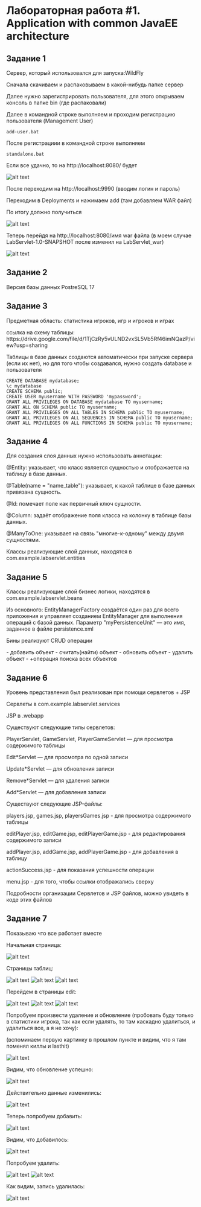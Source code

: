 <h1>Лабораторная работа #1. Application with common JavaEE architecture </h1>
<h2>Задание 1</h2>
<p>Сервер, который использовался для запуска:WildFly</p>

<p>Сначала скачиваем и распаковываем в какой-нибудь папке сервер</p>
<p>Далее нужно зарегистрировать пользователя, для этого открываем консоль в папке bin (где распаковали)</p>
<p>Далее в командной строке выполняем и проходим регистрацию пользователя (Management User)</p>

```
add-user.bat
```

<p>После регистрациии в командной строке выполняем</p>

```
standalone.bat
```

<p>Если все удачно, то на http://localhost:8080/ будет</p>

![alt text](./image/image-15.png)

<p>После переходим на http://localhost:9990 (вводим логин и пароль)</p>
<p>Переходим в Deployments и нажимаем add (там добавляем WAR файл)</p>
<p>По итогу должно получиться</p>

![alt text](./image/image-16.png)

<p>Теперь перейдя на http://localhost:8080/имя war файла (в моем случае LabServlet-1.0-SNAPSHOT после изменил на LabServlet_war)<p>

![alt text](./image/image-17.png)

<h2>Задание 2</h2>
<p>Версия базы данных PostreSQL 17</p>
<h2>Задание 3</h2>
<p>Предметная область: статистика игроков, игр и игроков и играх</p>
<p>ссылка на схему таблицы: https://drive.google.com/file/d/1TjCzRy5vULND2vxSL5Vb5Rf46imNQazP/view?usp=sharing</p>
<p>Таблицы в базе данных создаются автоматически при запуске сервера (если их нет), но для того чтобы создавался, нужно создать database и пользователя</p>

```
CREATE DATABASE mydatabase;
\c mydatabase
CREATE SCHEMA public;
CREATE USER myusername WITH PASSWORD 'mypassword';
GRANT ALL PRIVILEGES ON DATABASE mydatabase TO myusername;
GRANT ALL ON SCHEMA public TO myusername;
GRANT ALL PRIVILEGES ON ALL TABLES IN SCHEMA public TO myusername;
GRANT ALL PRIVILEGES ON ALL SEQUENCES IN SCHEMA public TO myusername;
GRANT ALL PRIVILEGES ON ALL FUNCTIONS IN SCHEMA public TO myusername;
```

<h2>Задание 4</h2>
<p>Для создания слоя данных нужно использовать аннотации:</p>
<p>@Entity: указывает, что класс является сущностью и отображается на таблицу в базе данных.</p>
<p>@Table(name = "name_table"): указывает, к какой таблице в базе данных привязана сущность.</p>
<p>@Id: помечает поле как первичный ключ сущности.</p>
<p>@Column: задаёт отображение поля класса на колонку в таблице базы данных. </p>
<p>@ManyToOne: указывает на связь "многие-к-одному" между двумя сущностями.</p>
<p>Классы реализующие слой данных, находятся в com.example.labservlet.entities</p>
<h2>Задание 5</h2>
<p>Классы реализующие слой бизнес логики, находятся в com.example.labservlet.beans</p>
<p>Из основного: EntityManagerFactory создаётся один раз для всего приложения и управляет созданием EntityManager для выполнения операций с базой данных. Параметр "myPersistenceUnit" — это имя, заданное в файле persistence.xml</p>
<p>Бины реализуют CRUD операции</p>
- добавить объект
- считать(найти) объект
- обновить объект
- удалить объект
- +операция поиска всех объектов
<h2>Задание 6</h2>
<p>Уровень представления был реализован при помощи сервлетов + JSP</p>
<p>Сервлеты в com.example.labservlet.services</p>
<p>JSP в .webapp</p>
<p>Существуют следующие типы сервлетов:</p>
<p>PlayerServlet, GameServlet, PlayerGameServlet  — для просмотра содержимого таблицы</p>
<p>Edit*Servlet — для просмотра по одной записи</p>
<p>Update*Servlet — для обновления записи</p>
<p>Remove*Servlet — для удаления записи</p>
<p>Add*Servlet — для добавления записи</p>
<p>Существуют следующие JSP-файлы:</p>
<p>players.jsp, games.jsp, playersGames.jsp - для просмотра содержимого таблицы</p>
<p>editPlayer.jsp, editGame.jsp, editPlayerGame.jsp - для редактирования содержимого записи</p>
<p>addPlayer.jsp, addGame.jsp, addPlayerGame.jsp - для добавления в таблицу</p>
<p>actionSuccess.jsp - для показания успешности операции</p>
<p>menu.jsp - для того, чтобы ссылки отображались сверху</p>
<p>Подробности организации Сервлетов и JSP файлов, можно увидеть в коде этих файлов</p>
<h2>Задание 7</h2>
<p>Показываю что все работает вместе</p>
<p>Начальная страница:</p>

![alt text](./image/image.png)

<p>Страницы таблиц:</p>

![alt text](./image/image-1.png)
![alt text](./image/image-2.png)
![alt text](./image/image-3.png)

<p>Перейдем в страницы edit:</p>

![alt text](./image/image-4.png)
![alt text](./image/image-5.png)
![alt text](./image/image-6.png)

<p>Попробуем произвести удаление и обновление (пробовать буду только в статистики игрока, так как если удалять, то там каскадно удалиться, и удалиться все, а я не хочу):</p>
<p>(вспоминаем первую картинку в прошлом пункте и видим, что я там поменял киллы и lasthit)</p>

![alt text](./image/image-7.png)

<p>Видим, что обновление успешно:</p>

![alt text](./image/image-8.png)

<p>Действительно данные изменились:</p>

![alt text](image-9.png)

<p>Теперь попробуем добавить:</p>

![alt text](./image/image-10.png)

<p>Видим, что добавилось:</p>

![alt text](./image/image-11.png)

<p>Попробуем удалить:</p>

![alt text](./image/image-12.png)
![alt text](./image/image-13.png)

<p>Как видим, запись удалилась:</p>

![alt text](./image/image-14.png)